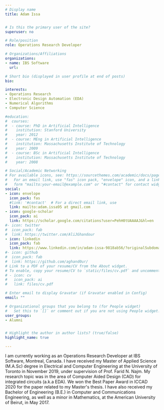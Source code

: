 ```yaml
---
# Display name
title: Adam Issa


# Is this the primary user of the site?
superuser: no

# Role/position
role: Operations Research Developer

# Organizations/Affiliations
organizations:
- name: IBS Software
  url:

# Short bio (displayed in user profile at end of posts)
bio:

interests:
- Operations Research
- Electronic Design Automation (EDA)
- Numerical Algorithms
- Computer Science

#education:
#  courses:
#  - course: PhD in Artificial Intelligence
#    institution: Stanford University
#    year: 2012
#  - course: MEng in Artificial Intelligence
#    institution: Massachusetts Institute of Technology
#    year: 2009
#  - course: BSc in Artificial Intelligence
#    institution: Massachusetts Institute of Technology
#    year: 2008

# Social/Academic Networking
# For available icons, see: https://sourcethemes.com/academic/docs/page-builder/#icons
#   For an email link, use "fas" icon pack, "envelope" icon, and a link in the
#   form "mailto:your-email@example.com" or "#contact" for contact widget.
social:
- icon: envelope
  icon_pack: fas
  #link: '#contact'  # For a direct email link, use
  link: mailto:adam.issa95 at gmail.com
- icon: google-scholar
  icon_pack: ai
  link: https://scholar.google.com/citations?user=PehH0tUAAAAJ&hl=en
#- icon: twitter
#  icon_pack: fab
#  link: https://twitter.com/AliJGhandour
- icon: linkedin
  icon_pack: fab
  link: https://www.linkedin.com/in/adam-issa-9818ab56/?originalSubdomain=ca
#- icon: github
#  icon_pack: fab
#  link: https://github.com/aghand0ur/
# Link to a PDF of your resume/CV from the About widget.
# To enable, copy your resume/CV to `static/files/cv.pdf` and uncomment the lines below.
# - icon: cv
#   icon_pack: ai
#   link: files/cv.pdf

# Enter email to display Gravatar (if Gravatar enabled in Config)
email: ""

# Organizational groups that you belong to (for People widget)
#   Set this to `[]` or comment out if you are not using People widget.
user_groups:
- Alumni


# Highlight the author in author lists? (true/false)
highlight_name: true

---
```

I am currently working as an Operations Research Developer at IBS Software, Montreal, Canada.
I have received my Master of Applied Science (M.A.Sc) degree in Electrical and Computer Engineering at the University of Toronto in November 2019, under supervision of Prof. Farid N. Najm.
My research topic was in the area of Computer Aided Design (CAD) for integrated circuits (a.k.a EDA). We won the Best Paper Award in ICCAD 2020 for the paper related to my Master's thesis.
I have also received my Bachelor of Engineering (B.E.) in Computer and Communications Engineering, as well as a minor in Mathematics, at the American University of Beirut, in May 2017.



